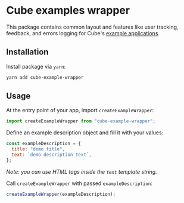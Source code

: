 # Cube examples wrapper

This package contains common layout and features like user tracking, feedback, and errors logging for Cube's [example applications](https://github.com/cube-js/cube.js/tree/master/examples).

## Installation
Install package via `yarn`:

```bash
yarn add cube-example-wrapper
```

## Usage
At the entry point of your app, import `createExampleWrapper`:

```js
import createExampleWrapper from "cube-example-wrapper";
```

Define an example description object and fill it with your values:

```js
const exampleDescription = {
  title: "demo title",
  text: `demo description text`,
};
```

*Note: you can use HTML tags inside the `text` template string.*

Call `createExampleWrapper` with passed `exampleDescription`:

```js
createExampleWrapper(exampleDescription);
```
